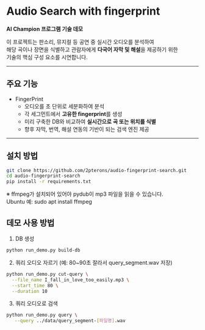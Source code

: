 # Audio Search with fingerprint
**AI Champion 프로그램 기술 데모**

이 프로젝트는 판소리, 뮤지컬 등 공연 중 실시간 오디오를 분석하여  
해당 곡이나 장면을 식별하고 관람자에게 **다국어 자막 및 해설**을 제공하기 위한  
기술의 핵심 구성 요소를 시연합니다.

---

## 주요 기능

- FingerPrint
  - 오디오를 초 단위로 세분화하여 분석
  - 각 세그먼트에서 **고유한 fingerprint**를 생성
  - 미리 구축한 DB와 비교하여 **실시간으로 곡 또는 위치를 식별**
  - 향후 자막, 번역, 해설 연동의 기반이 되는 검색 엔진 제공

---

## 설치 방법
```bash
git clone https://github.com/2pterons/audio-fingerprint-search.git
cd audio-fingerprint-search
pip install -r requirements.txt
```
※ ffmpeg가 설치되어 있어야 pydub이 mp3 파일을 읽을 수 있습니다.  
Ubuntu 예: sudo apt install ffmpeg
  
## 데모 사용 방법
1. DB 생성
```bash
python run_demo.py build-db
```

2. 쿼리 오디오 자르기 (예: 80~90초 잘라서 query_segment.wav 저장)
```bash
python run_demo.py cut-query \
  --file_name I_fall_in_love_too_easily.mp3 \
  --start_time 80 \
  --duration 10
```

3. 쿼리 오디오로 검색
```bash
python run_demo.py query \
   --query ../data/query_segment-[파일명].wav
```

